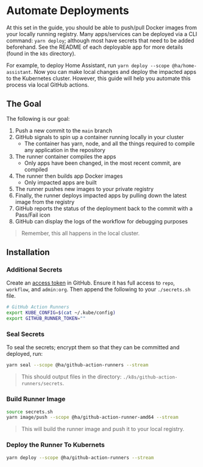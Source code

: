 # Automate Deployments

At this set in the guide, you should be able to push/pull Docker images from your locally running registry. Many apps/services can be deployed via a CLI command: `yarn deploy`; although most have secrets that need to be added beforehand. See the README of each deployable app for more details (found in the `k8s` directory).

For example, to deploy Home Assistant, run `yarn deploy --scope @ha/home-assistant`. Now you can make local changes and deploy the impacted apps to the Kubernetes cluster. However, this guide will help you automate this process via local GitHub actions.

## The Goal

The following is our goal:

1. Push a new commit to the `main` branch
1. GitHub signals to spin up a container running locally in your cluster
   - The container has yarn, node, and all the things required to compile any application in the repository
1. The runner container compiles the apps
   - Only apps have been changed, in the most recent commit, are compiled
1. The runner then builds app Docker images
   - Only impacted apps are built
1. The runner pushes new images to your private registry
1. Finally, the runner deploys impacted apps by pulling down the latest image from the registry
1. GitHub reports the status of the deployment back to the commit with a Pass/Fail icon
1. GitHub can display the logs of the workflow for debugging purposes

> Remember, this all happens in the local cluster.

## Installation

### Additional Secrets

Create an [access token](https://github.com/settings/tokens/new) in GitHub. Ensure it has full access to `repo`, `workflow`, and `admin:org`. Then append the following to your `./secrets.sh` file.

```bash
# GitHub Action Runners
export KUBE_CONFIG=$(cat ~/.kube/config)
export GITHUB_RUNNER_TOKEN=""
```

### Seal Secrets

To seal the secrets; encrypt them so that they can be committed and deployed, run:

```bash
yarn seal --scope @ha/github-action-runners --stream
```

> This should output files in the directory: `./k8s/github-action-runners/secrets`.

### Build Runner Image

```bash
source secrets.sh
yarn image/push --scope @ha/github-action-runner-amd64 --stream
```

> This will build the runner image and push it to your local registry.

### Deploy the Runner To Kubernets

```bash
yarn deploy --scope @ha/github-action-runners --stream
```
